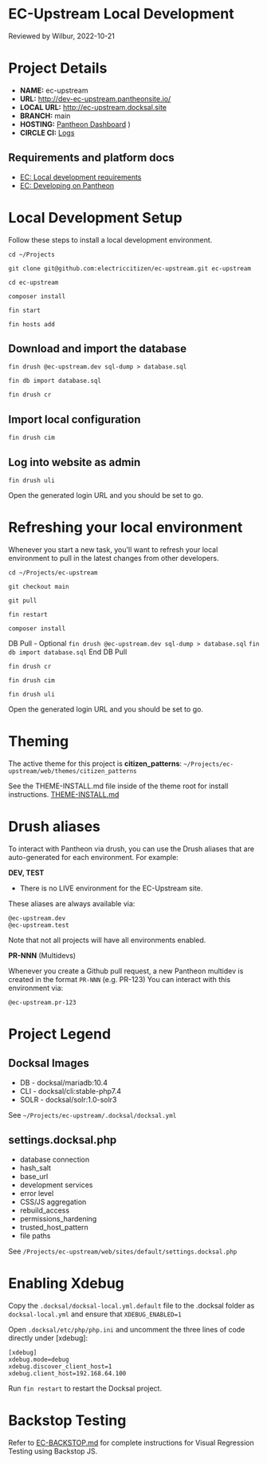 EC-Upstream Local Development
=============================
Reviewed by Wilbur, 2022-10-21

# Project Details
- **NAME:** ec-upstream 
- **URL:** http://dev-ec-upstream.pantheonsite.io/
- **LOCAL URL:** http://ec-upstream.docksal.site
- **BRANCH:** main
- **HOSTING:** [Pantheon Dashboard](https://dashboard.pantheon.io/sites/b043b678-2567-403a-aafc-947c7d9a76de#dev/code)
)
- **CIRCLE CI:** [Logs](https://app.circleci.com/pipelines/github/electriccitizen/ec-upstream)

## Requirements and platform docs

- [EC: Local development requirements](https://docs.google.com/document/d/1_yeISu5bW5637TCeXByi82LUUfD1jeeSDHh5IeiPz4o/edit?usp=sharing)
- [EC: Developing on Pantheon](https://docs.google.com/document/d/1oTBHep57WENbf8PnM4LSn2Zx6x5EKA1rSYDEMvBEsUY/edit)

# Local Development Setup

Follow these steps to install a local development environment.

`cd ~/Projects`

`git clone git@github.com:electriccitizen/ec-upstream.git ec-upstream`

`cd ec-upstream`

`composer install`

`fin start`

`fin hosts add`

## Download and import the database

`fin drush @ec-upstream.dev sql-dump > database.sql`

`fin db import database.sql`

`fin drush cr`

## Import local configuration

`fin drush cim`

## Log into website as admin

`fin drush uli`

Open the generated login URL and you should be set to go.

# Refreshing your local environment
Whenever you start a new task, you'll want to refresh your local environment to pull in the latest changes from other developers.

`cd ~/Projects/ec-upstream`

`git checkout main`

`git pull`

`fin restart`

`composer install`

DB Pull - Optional
`fin drush @ec-upstream.dev sql-dump > database.sql`
`fin db import database.sql`
End DB Pull

`fin drush cr`

`fin drush cim`

`fin drush uli`

Open the generated login URL and you should be set to go.

# Theming
The active theme for this project is **citizen_patterns**:
`~/Projects/ec-upstream/web/themes/citizen_patterns`

See the THEME-INSTALL.md file inside of the theme root for install instructions.
[THEME-INSTALL.md](/web/themes/citizen_patterns/THEME-INSTALL.md)

# Drush aliases

To interact with Pantheon via drush, you can use the Drush aliases that are auto-generated for each environment. For example:

**DEV, TEST**

* There is no LIVE environment for the EC-Upstream site.

These aliases are always available via:

```
@ec-upstream.dev
@ec-upstream.test
```
Note that not all projects will have all environments enabled.

**PR-NNN** (Multidevs) 

Whenever you create a Github pull request, a new Pantheon multidev is created in the format `PR-NNN`  (e.g. PR-123) You can interact with this environment via:

```
@ec-upstream.pr-123
```

# Project Legend

## Docksal Images
- DB - docksal/mariadb:10.4
- CLI - docksal/cli:stable-php7.4
- SOLR - docksal/solr:1.0-solr3

See `~/Projects/ec-upstream/.docksal/docksal.yml`

## settings.docksal.php
- database connection
- hash_salt
- base_url
- development services
- error level
- CSS/JS aggregation
- rebuild_access
- permissions_hardening
- trusted_host_pattern
- file paths

See `/Projects/ec-upstream/web/sites/default/settings.docksal.php`

# Enabling Xdebug

Copy the `.docksal/docksal-local.yml.default` file to the .docksal folder as `docksal-local.yml` and ensure that `XDEBUG_ENABLED=1`

Open `.docksal/etc/php/php.ini` and uncomment the three lines of code directly under [xdebug]:

```
[xdebug]
xdebug.mode=debug
xdebug.discover_client_host=1
xdebug.client_host=192.168.64.100
```

Run `fin restart` to restart the Docksal project.

# Backstop Testing

Refer to [EC-BACKSTOP.md](/tests/backstop/EC-BACKSTOP.md) for complete instructions for Visual Regression Testing using Backstop JS. 
